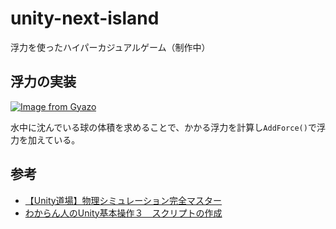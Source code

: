 # unity-next-island
 浮力を使ったハイパーカジュアルゲーム（制作中）

## 浮力の実装
[![Image from Gyazo](https://i.gyazo.com/3a6a1bb80a41e62a9440b3d986817ccd.gif)](https://gyazo.com/3a6a1bb80a41e62a9440b3d986817ccd)

水中に沈んでいる球の体積を求めることで、かかる浮力を計算し`AddForce()`で浮力を加えている。

## 参考
- [【Unity道場】物理シミュレーション完全マスター](https://www.slideshare.net/UnityTechnologiesJapan/unity-86625122)
- [わからん人のUnity基本操作３　スクリプトの作成](https://hatsuka.frontl1ne.net/2017/02/%e3%82%8f%e3%81%8b%e3%82%89%e3%82%93%e4%ba%ba%e3%81%aeunity%e5%9f%ba%e6%9c%ac%e6%93%8d%e4%bd%9c%ef%bc%93%e3%80%80%e3%82%b9%e3%82%af%e3%83%aa%e3%83%97%e3%83%88%e3%81%ae%e4%bd%9c%e6%88%90/)
